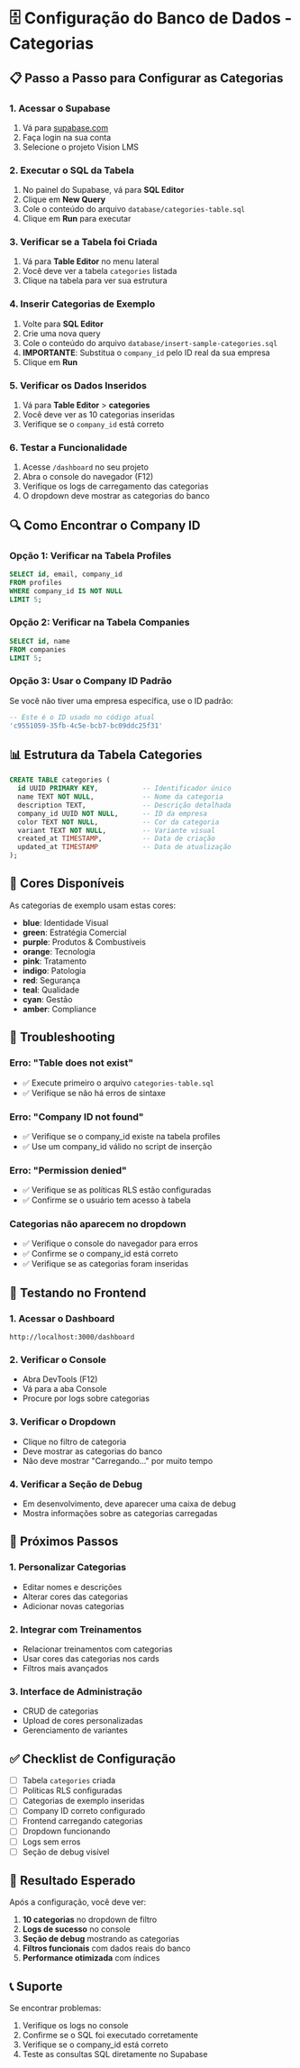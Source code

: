 # 🗄️ Configuração do Banco de Dados - Categorias

## 📋 Passo a Passo para Configurar as Categorias

### **1. Acessar o Supabase**

1. Vá para [supabase.com](https://supabase.com)
2. Faça login na sua conta
3. Selecione o projeto Vision LMS

### **2. Executar o SQL da Tabela**

1. No painel do Supabase, vá para **SQL Editor**
2. Clique em **New Query**
3. Cole o conteúdo do arquivo `database/categories-table.sql`
4. Clique em **Run** para executar

### **3. Verificar se a Tabela foi Criada**

1. Vá para **Table Editor** no menu lateral
2. Você deve ver a tabela `categories` listada
3. Clique na tabela para ver sua estrutura

### **4. Inserir Categorias de Exemplo**

1. Volte para **SQL Editor**
2. Crie uma nova query
3. Cole o conteúdo do arquivo `database/insert-sample-categories.sql`
4. **IMPORTANTE**: Substitua o `company_id` pelo ID real da sua empresa
5. Clique em **Run**

### **5. Verificar os Dados Inseridos**

1. Vá para **Table Editor** > **categories**
2. Você deve ver as 10 categorias inseridas
3. Verifique se o `company_id` está correto

### **6. Testar a Funcionalidade**

1. Acesse `/dashboard` no seu projeto
2. Abra o console do navegador (F12)
3. Verifique os logs de carregamento das categorias
4. O dropdown deve mostrar as categorias do banco

## 🔍 Como Encontrar o Company ID

### **Opção 1: Verificar na Tabela Profiles**
```sql
SELECT id, email, company_id 
FROM profiles 
WHERE company_id IS NOT NULL 
LIMIT 5;
```

### **Opção 2: Verificar na Tabela Companies**
```sql
SELECT id, name 
FROM companies 
LIMIT 5;
```

### **Opção 3: Usar o Company ID Padrão**
Se você não tiver uma empresa específica, use o ID padrão:
```sql
-- Este é o ID usado no código atual
'c9551059-35fb-4c5e-bcb7-bc09ddc25f31'
```

## 📊 Estrutura da Tabela Categories

```sql
CREATE TABLE categories (
  id UUID PRIMARY KEY,           -- Identificador único
  name TEXT NOT NULL,            -- Nome da categoria
  description TEXT,              -- Descrição detalhada
  company_id UUID NOT NULL,      -- ID da empresa
  color TEXT NOT NULL,           -- Cor da categoria
  variant TEXT NOT NULL,         -- Variante visual
  created_at TIMESTAMP,          -- Data de criação
  updated_at TIMESTAMP           -- Data de atualização
);
```

## 🎨 Cores Disponíveis

As categorias de exemplo usam estas cores:
- **blue**: Identidade Visual
- **green**: Estratégia Comercial
- **purple**: Produtos & Combustíveis
- **orange**: Tecnologia
- **pink**: Tratamento
- **indigo**: Patologia
- **red**: Segurança
- **teal**: Qualidade
- **cyan**: Gestão
- **amber**: Compliance

## 🚨 Troubleshooting

### **Erro: "Table does not exist"**
- ✅ Execute primeiro o arquivo `categories-table.sql`
- ✅ Verifique se não há erros de sintaxe

### **Erro: "Company ID not found"**
- ✅ Verifique se o company_id existe na tabela profiles
- ✅ Use um company_id válido no script de inserção

### **Erro: "Permission denied"**
- ✅ Verifique se as políticas RLS estão configuradas
- ✅ Confirme se o usuário tem acesso à tabela

### **Categorias não aparecem no dropdown**
- ✅ Verifique o console do navegador para erros
- ✅ Confirme se o company_id está correto
- ✅ Verifique se as categorias foram inseridas

## 📱 Testando no Frontend

### **1. Acessar o Dashboard**
```
http://localhost:3000/dashboard
```

### **2. Verificar o Console**
- Abra DevTools (F12)
- Vá para a aba Console
- Procure por logs sobre categorias

### **3. Verificar o Dropdown**
- Clique no filtro de categoria
- Deve mostrar as categorias do banco
- Não deve mostrar "Carregando..." por muito tempo

### **4. Verificar a Seção de Debug**
- Em desenvolvimento, deve aparecer uma caixa de debug
- Mostra informações sobre as categorias carregadas

## 🔄 Próximos Passos

### **1. Personalizar Categorias**
- Editar nomes e descrições
- Alterar cores das categorias
- Adicionar novas categorias

### **2. Integrar com Treinamentos**
- Relacionar treinamentos com categorias
- Usar cores das categorias nos cards
- Filtros mais avançados

### **3. Interface de Administração**
- CRUD de categorias
- Upload de cores personalizadas
- Gerenciamento de variantes

## ✅ Checklist de Configuração

- [ ] Tabela `categories` criada
- [ ] Políticas RLS configuradas
- [ ] Categorias de exemplo inseridas
- [ ] Company ID correto configurado
- [ ] Frontend carregando categorias
- [ ] Dropdown funcionando
- [ ] Logs sem erros
- [ ] Seção de debug visível

## 🎯 Resultado Esperado

Após a configuração, você deve ver:
1. **10 categorias** no dropdown de filtro
2. **Logs de sucesso** no console
3. **Seção de debug** mostrando as categorias
4. **Filtros funcionais** com dados reais do banco
5. **Performance otimizada** com índices

## 📞 Suporte

Se encontrar problemas:
1. Verifique os logs no console
2. Confirme se o SQL foi executado corretamente
3. Verifique se o company_id está correto
4. Teste as consultas SQL diretamente no Supabase
